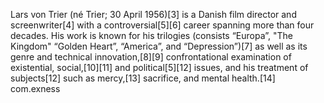 Lars von Trier (né Trier; 30 April 1956)[3] is a Danish film director and screenwriter[4] with a controversial[5][6] career spanning more than four decades. His work is known for his trilogies (consists “Europa”, "The Kingdom" “Golden Heart”, “America”, and “Depression”)[7] as well as its genre and technical innovation,[8][9] confrontational examination of existential, social,[10][11] and political[5][12] issues, and his treatment of subjects[12] such as mercy,[13] sacrifice, and mental health.[14] 
com.exness

